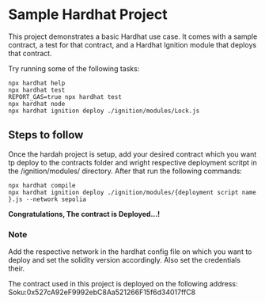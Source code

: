 # Sample Hardhat Project

This project demonstrates a basic Hardhat use case. It comes with a sample contract, a test for that contract, and a Hardhat Ignition module that deploys that contract.

Try running some of the following tasks:

```shell
npx hardhat help
npx hardhat test
REPORT_GAS=true npx hardhat test
npx hardhat node
npx hardhat ignition deploy ./ignition/modules/Lock.js
```
## Steps to follow 

Once the hardah project is setup, add your desired contract which you want tp deploy to the contracts folder and wright respective deployment scritpt in the /ignition/modules/ directory. After that run the following commands:
```
npx hardhat compile
npx hardhat ignition deploy ./ignition/modules/{deployment script name }.js --network sepolia
```
**Congratulations, The contract is Deployed...!**

### Note
Add the respective network in the hardhat config file on which you want to deploy and set the solidity version accordingly. Also set the credentials their.

The contract used in this project is deployed on the following address:<br>
Soku:0x527cA92eF9992ebC8Aa521266F15f6d34017ffC8